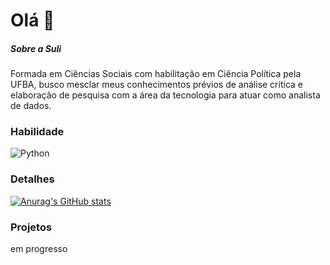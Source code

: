 # Olá 👋
##### Sobre a Suli
Formada em Ciências Sociais com habilitação em Ciência Política pela UFBA, busco mesclar meus conhecimentos prévios de análise crítica e elaboração de pesquisa com a área da tecnologia para atuar como analista de dados.
### Habilidade
![Python](https://img.shields.io/badge/Python-FFD43B?style=for-the-badge&logo=python&logoColor=blue)
### Detalhes
[![Anurag's GitHub stats](https://github-readme-stats.vercel.app/api?username=suli-sl&show_icons=true)](https://github.com/anuraghazra/github-readme-stats)
### Projetos
em progresso
